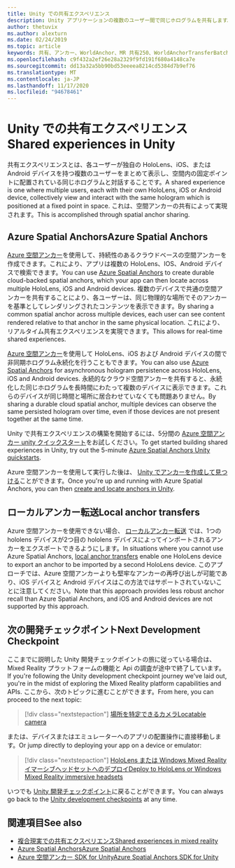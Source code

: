 ```yaml
---
title: Unity での共有エクスペリエンス
description: Unity アプリケーションの複数のユーザー間で同じホログラムを共有します。
author: thetuvix
ms.author: alexturn
ms.date: 02/24/2019
ms.topic: article
keywords: 共有、アンカー、WorldAnchor、MR 共有250、WorldAnchorTransferBatch、SpatialPerception、Azure、Azure 空間アンカー、ASA、mixed reality ヘッドセット、windows mixed reality ヘッドセット、仮想現実ヘッドセット
ms.openlocfilehash: c9f432a2ef26e28a2329f9fd191f680a4148ca7e
ms.sourcegitcommit: dd13a32a5bb90bd53eeeea8214cd5384d7b9ef76
ms.translationtype: MT
ms.contentlocale: ja-JP
ms.lasthandoff: 11/17/2020
ms.locfileid: "94678461"
---
```

# <a name="shared-experiences-in-unity"></a><span data-ttu-id="53874-104">Unity での共有エクスペリエンス</span><span class="sxs-lookup"><span data-stu-id="53874-104">Shared experiences in Unity</span></span>

<span data-ttu-id="53874-105">共有エクスペリエンスとは、各ユーザーが独自の HoloLens、iOS、または Android デバイスを持つ複数のユーザーをまとめて表示し、空間内の固定ポイントに配置されている同じホログラムと対話することです。</span><span class="sxs-lookup"><span data-stu-id="53874-105">A shared experience is one where multiple users, each with their own HoloLens, iOS or Android device, collectively view and interact with the same hologram which is positioned at a fixed point in space.</span></span> <span data-ttu-id="53874-106">これは、空間アンカーの共有によって実現されます。</span><span class="sxs-lookup"><span data-stu-id="53874-106">This is accomplished through spatial anchor sharing.</span></span>

## <a name="azure-spatial-anchors"></a><span data-ttu-id="53874-107">Azure Spatial Anchors</span><span class="sxs-lookup"><span data-stu-id="53874-107">Azure Spatial Anchors</span></span>

<span data-ttu-id="53874-108"><a href="https://docs.microsoft.com/azure/spatial-anchors/overview" target="_blank">Azure 空間アンカー</a>を使用して、持続性のあるクラウドベースの空間アンカーを作成できます。これにより、アプリは複数の HoloLens、IOS、Android デバイスで検索できます。</span><span class="sxs-lookup"><span data-stu-id="53874-108">You can use <a href="https://docs.microsoft.com/azure/spatial-anchors/overview" target="_blank">Azure Spatial Anchors</a> to create durable cloud-backed spatial anchors, which your app can then locate across multiple HoloLens, iOS and Android devices.</span></span>  <span data-ttu-id="53874-109">複数のデバイスで共通の空間アンカーを共有することにより、各ユーザーは、同じ物理的な場所でそのアンカーを基準としてレンダリングされたコンテンツを表示できます。</span><span class="sxs-lookup"><span data-stu-id="53874-109">By sharing a common spatial anchor across multiple devices, each user can see content rendered relative to that anchor in the same physical location.</span></span>  <span data-ttu-id="53874-110">これにより、リアルタイム共有エクスペリエンスを実現できます。</span><span class="sxs-lookup"><span data-stu-id="53874-110">This allows for real-time shared experiences.</span></span>

<span data-ttu-id="53874-111"><a href="https://docs.microsoft.com/azure/spatial-anchors/overview" target="_blank">Azure 空間アンカー</a>を使用して HoloLens、iOS および Android デバイスの間で非同期ホログラム永続化を行うこともできます。</span><span class="sxs-lookup"><span data-stu-id="53874-111">You can also use <a href="https://docs.microsoft.com/azure/spatial-anchors/overview" target="_blank">Azure Spatial Anchors</a> for asynchronous hologram persistence across HoloLens, iOS and Android devices.</span></span>  <span data-ttu-id="53874-112">永続的なクラウド空間アンカーを共有すると、永続化した同じホログラムを長時間にわたって複数のデバイスに表示できます。これらのデバイスが同じ時間と場所に居合わせていなくても問題ありません。</span><span class="sxs-lookup"><span data-stu-id="53874-112">By sharing a durable cloud spatial anchor, multiple devices can observe the same persisted hologram over time, even if those devices are not present together at the same time.</span></span>

<span data-ttu-id="53874-113">Unity で共有エクスペリエンスの構築を開始するには、5分間の <a href="https://docs.microsoft.com/azure/spatial-anchors/unity-overview" target="_blank">Azure 空間アンカー unity クイックスタート</a>をお試しください。</span><span class="sxs-lookup"><span data-stu-id="53874-113">To get started building shared experiences in Unity, try out the 5-minute <a href="https://docs.microsoft.com/azure/spatial-anchors/unity-overview" target="_blank">Azure Spatial Anchors Unity quickstarts</a>.</span></span>

<span data-ttu-id="53874-114">Azure 空間アンカーを使用して実行した後は、 <a href="https://docs.microsoft.com/azure/spatial-anchors/concepts/create-locate-anchors-unity" target="_blank">Unity でアンカーを作成して見つける</a>ことができます。</span><span class="sxs-lookup"><span data-stu-id="53874-114">Once you're up and running with Azure Spatial Anchors, you can then <a href="https://docs.microsoft.com/azure/spatial-anchors/concepts/create-locate-anchors-unity" target="_blank">create and locate anchors in Unity</a>.</span></span>

## <a name="local-anchor-transfers"></a><span data-ttu-id="53874-115">ローカルアンカー転送</span><span class="sxs-lookup"><span data-stu-id="53874-115">Local anchor transfers</span></span>

<span data-ttu-id="53874-116">Azure 空間アンカーを使用できない場合、 [ローカルアンカー転送](../../out-of-scope/local-anchor-transfers-in-unity.md) では、1つの hololens デバイスが2つ目の hololens デバイスによってインポートされるアンカーをエクスポートできるようにします。</span><span class="sxs-lookup"><span data-stu-id="53874-116">In situations where you cannot use Azure Spatial Anchors, [local anchor transfers](../../out-of-scope/local-anchor-transfers-in-unity.md) enable one HoloLens device to export an anchor to be imported by a second HoloLens device.</span></span>  <span data-ttu-id="53874-117">このアプローチでは、Azure 空間アンカーよりも堅牢なアンカーの再呼び出しが可能であり、iOS デバイスと Android デバイスはこの方法ではサポートされていないことに注意してください。</span><span class="sxs-lookup"><span data-stu-id="53874-117">Note that this approach provides less robust anchor recall than Azure Spatial Anchors, and iOS and Android devices are not supported by this approach.</span></span>

## <a name="next-development-checkpoint"></a><span data-ttu-id="53874-118">次の開発チェックポイント</span><span class="sxs-lookup"><span data-stu-id="53874-118">Next Development Checkpoint</span></span>

<span data-ttu-id="53874-119">ここまでに説明した Unity 開発チェックポイントの旅に従っている場合は、Mixed Reality プラットフォームの機能と Api の調査が途中で終了しています。</span><span class="sxs-lookup"><span data-stu-id="53874-119">If you're following the Unity development checkpoint journey we've laid out, you're in the midst of exploring the Mixed Reality platform capabilities and APIs.</span></span> <span data-ttu-id="53874-120">ここから、次のトピックに進むことができます。</span><span class="sxs-lookup"><span data-stu-id="53874-120">From here, you can proceed to the next topic:</span></span>

> [!div class="nextstepaction"]
> [<span data-ttu-id="53874-121">場所を特定できるカメラ</span><span class="sxs-lookup"><span data-stu-id="53874-121">Locatable camera</span></span>](locatable-camera-in-unity.md)

<span data-ttu-id="53874-122">または、デバイスまたはエミュレーターへのアプリの配置操作に直接移動します。</span><span class="sxs-lookup"><span data-stu-id="53874-122">Or jump directly to deploying your app on a device or emulator:</span></span>

> [!div class="nextstepaction"]
> [<span data-ttu-id="53874-123">HoloLens または Windows Mixed Reality イマーシブヘッドセットへのデプロイ</span><span class="sxs-lookup"><span data-stu-id="53874-123">Deploy to HoloLens or Windows Mixed Reality immersive headsets</span></span>](../platform-capabilities-and-apis/using-visual-studio.md)

<span data-ttu-id="53874-124">いつでも [Unity 開発チェックポイント](unity-development-overview.md#3-platform-capabilities-and-apis)に戻ることができます。</span><span class="sxs-lookup"><span data-stu-id="53874-124">You can always go back to the [Unity development checkpoints](unity-development-overview.md#3-platform-capabilities-and-apis) at any time.</span></span>

## <a name="see-also"></a><span data-ttu-id="53874-125">関連項目</span><span class="sxs-lookup"><span data-stu-id="53874-125">See also</span></span>
* [<span data-ttu-id="53874-126">複合現実での共有エクスペリエンス</span><span class="sxs-lookup"><span data-stu-id="53874-126">Shared experiences in mixed reality</span></span>](../platform-capabilities-and-apis/shared-experiences-in-mixed-reality.md)
* <span data-ttu-id="53874-127"><a href="https://docs.microsoft.com/azure/spatial-anchors" target="_blank">Azure Spatial Anchors</a></span><span class="sxs-lookup"><span data-stu-id="53874-127"><a href="https://docs.microsoft.com/azure/spatial-anchors" target="_blank">Azure Spatial Anchors</a></span></span>
* <span data-ttu-id="53874-128"><a href="https://docs.microsoft.com/dotnet/api/Microsoft.Azure.SpatialAnchors" target="_blank">Azure 空間アンカー SDK for Unity</a></span><span class="sxs-lookup"><span data-stu-id="53874-128"><a href="https://docs.microsoft.com/dotnet/api/Microsoft.Azure.SpatialAnchors" target="_blank">Azure Spatial Anchors SDK for Unity</a></span></span>
